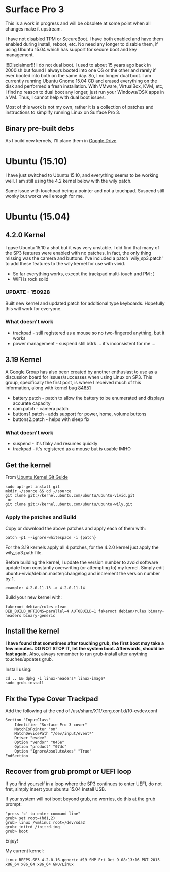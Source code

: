 # Surface Pro 3
This is a work in progress and will be obsolete at some point when all changes make it upstream.

I have not disabled TPM or SecureBoot.  I have both enabled and have them enabled during install, reboot, etc.  No need any longer to disable them, if using Ubuntu 15.04 which has support for secure boot and key management.

!!!Disclaimer!!!
I do not dual boot.  I used to about 15 years ago back in 2000ish but found I always booted into one OS or the other and rarely if ever booted into both on the same day.  So, I no longer dual boot.  I am currently running Ubuntu Gnome 15.04 CD and erased everything on the disk and performed a fresh installation.  With VMware, VirtualBox, KVM, etc, I find no reason to dual boot any longer, just run your Windows/OSX apps in a VM.  Thus, I cannot help with dual boot issues.

Most of this work is not my own, rather it is a collection of patches and instructions to simplify running Linux on Surface Pro 3.

## Binary pre-built debs
As I build new kernels, I'll place them in [Google Drive](https://drive.google.com/folderview?id=0BzNI3Zdy9Y6kfklBazc5Y3VQXzd6MU1oaUFMS0NxWEI4dmpFRmFITWZFZWpfM0U1dUJJaTQ&usp=sharing)

# Ubuntu (15.10)
I have just switched to Ubuntu 15.10, and everything seems to be working well.  I am still using the 4.2 kernel below with the wily patch.

Same issue with touchpad being a pointer and not a touchpad.  Suspend still wonky but works well enough for me.

# Ubuntu (15.04)

## 4.2.0 Kernel

I gave Ubuntu 15.10 a shot but it was very unstable.  I did find that many of the SP3 features were enabled with no patches.  In fact, the only thing missing was the camera and buttons.  I've included a patch 'wily_sp3.patch' to add these features to the wily kernel for use with vivid.

- So far everything works, except the trackpad multi-touch and PM :(
- WiFi is rock solid

### UPDATE - 150928
Built new kernel and updated patch for additional type keyboards.  Hopefully this will work for everyone.

### What doesn't work
* trackpad - still registered as a mouse so no two-fingered anything, but it works
* power management - suspend still b0rk ... it's inconsistent for me ...

## 3.19 Kernel

A [Google Group](https://groups.google.com/forum/?hl=en#!forum/linux-surface) has also been created by another enthusiast to use as a discussion board for issues/successes when using Linux on SP3.  This group, specifically the first post, is where I received much of this information, along with kernel bug [84651](https://bugzilla.kernel.org/show_bug.cgi?id=84651)

- battery.patch - patch to allow the battery to be enumerated and displays accurate capacity
- cam.patch - camera patch
- buttons1.patch - adds support for power, home, volume buttons
- buttons2.patch - helps with sleep fix

### What doesn't work
* suspend - it's flaky and resumes quickly
* trackpad - it's registered as a mouse but is usable IMHO

## Get the kernel
From [Ubuntu Kernel Git Guide](https://wiki.ubuntu.com/Kernel/Dev/KernelGitGuide?action=show&redirect=KernelTeam%2FKernelGitGuide)

```
sudo apt-get install git
mkdir ~/source && cd ~/source
git clone git://kernel.ubuntu.com/ubuntu/ubuntu-vivid.git
 or
git clone git://kernel.ubuntu.com/ubuntu/ubuntu-wily.git
```

### Apply the patches and Build
Copy or download the above patches and apply each of them with:
```
patch -p1 --ignore-whitespace -i {patch}
```

For the 3.19 kernels apply all 4 patches, for the 4.2.0 kernel just apply the wily_sp3.path file.

Before building the kernel, I update the version number to avoid software update from constantly overwriting (or attempting to) my kernel.  Simply edit ubuntu-vivid/debian.master/changelog and increment the version number by 1.
```
example: 4.2.0-11.13 -> 4.2.0-11.14
```

Build your new kernel with:
```
fakeroot debian/rules clean
DEB_BUILD_OPTIONS=parallel=4 AUTOBUILD=1 fakeroot debian/rules binary-headers binary-generic
```

## Install the kernel
**I have found that sometimes after touching grub, the first boot may take a few minutes.  DO NOT STOP IT, let the system boot.  Afterwards, should be fast again.**
Also, always remember to run grub-install after anything touches/updates grub.

Install using:
```
cd .. && dpkg -i linux-headers* linux-image*
sudo grub-install
```

## Fix the Type Cover Trackpad

Add the following at the end of /usr/share/X11/xorg.conf.d/10-evdev.conf
```
Section "InputClass"
    Identifier "Surface Pro 3 cover"
    MatchIsPointer "on"
    MatchDevicePath "/dev/input/event*"
    Driver "evdev"
    Option "vendor" "045e"
    Option "product" "07dc"
    Option "IgnoreAbsoluteAxes" "True"
EndSection
```

## Recover from grub prompt or UEFI loop
If you find yourself in a loop where the SP3 continues to enter UEFI, do not fret, simply insert your ubuntu 15.04 install USB.

If your system will not boot beyond grub, no worries, do this at the grub prompt:
```
"press 'c' to enter command line"
grub> set root=(hd1,2)
grub> linux /vmlinuz root=/dev/sda2
grub> initrd /initrd.img
grub> boot
```

Enjoy!

My current kernel:
```
Linux REEPS-SP3 4.2.0-16-generic #19 SMP Fri Oct 9 08:13:16 PDT 2015 x86_64 x86_64 x86_64 GNU/Linux
```
